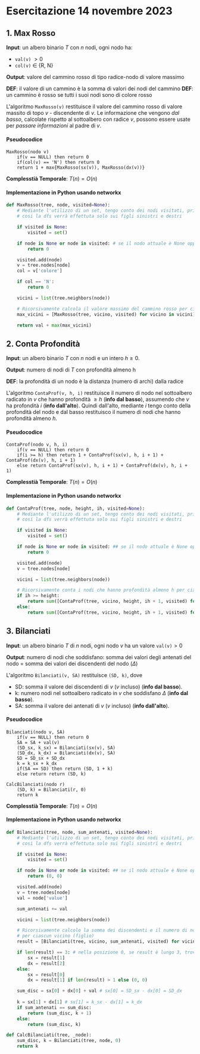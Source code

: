 # Esercitazione 14 novembre 2023

## 1. Max Rosso

**Input**: un albero binario $T$ con $n$ nodi, ogni nodo ha:
- `val(v)` $>0$
- `col(v)` $\in$ {R, N}

**Output**: valore del cammino rosso di tipo radice-nodo di valore massimo

**DEF**: il valore di un cammino è la somma di valori dei nodi del cammino
**DEF**: un cammino è rosso se tutti i suoi nodi sono di colore rosso

L'algoritmo `MaxRosso(v)` restituisce il valore del cammino rosso di valore massito di topo $v$ - discendente di $v$. Le informazione che vengono *dal basso*, calcolate rispetto al 
sottoalbero con radice $v$, possono essere usate per *passare informazioni* al padre di $v$.

#### Pseudocodice
```
MaxRosso(nodo v)
    if(v == NULL) then return 0
    if(col(v) == 'N') then return 0
    return 1 + max{MaxRosso(sx(v)), MaxRosso(dx(v))}
```
**Complesstià Temporale**: $T(n) = O(n)$

#### Implementazione in Python usando networkx
```python
def MaxRosso(tree, node, visited=None):
    # Mediante l'utilizzo di un set, tengo conto dei nodi visitati, principalmente dei padri,
    # cosi la dfs verrà effettuta solo sui figli sinistri e destri

    if visited is None:
        visited = set()

    if node is None or node in visited: # se il nodo attuale è None oppure è gia stato visitato ritorna 0
        return 0

    visited.add(node)
    v = tree.nodes[node]
    col = v['colore']

    if col == 'N':
        return 0

    vicini = list(tree.neighbors(node))

    # Ricorsivamente calcola il valore massimo del cammino rosso per ciascun vicino (figlio)
    max_vicini = [MaxRosso(tree, vicino, visited) for vicino in vicini]

    return val + max(max_vicini)
```

## 2. Conta Profondità

**Input**: un albero binario $T$ con $n$ nodi e un intero $h \ge 0$.

**Output**: numero di nodi di $T$ con profondità almeno h

**DEF**: la profondità di un nodo è la distanza (numero di archi) dalla radice

L'algoritmo `ContaProf(v, h, i)` restituisce il numero di nodo nel sottoalbero radicato in $v$ che hanno profondità $\ge h$ (**info dal basso**), assumendo che $v$ ha profondità $i$ 
(**info dall'alto**). Quindi dall'alto, mediante $i$ tengo conto della profondità del nodo e dal basso restituisco il numero di nodi che hanno profondità almeno $h$.

#### Pseudocodice
```
ContaProf(nodo v, h, i)
    if(v == NULL) then return 0
    if(i >= h) then return 1 + ContaProf(sx(v), h, i + 1) + ContaProf(dx(v), h, i + 1)
    else return ContaProf(sx(v), h, i + 1) + ContaProf(dx(v), h, i + 1)
```
**Complesstià Temporale**: $T(n) = O(n)$

#### Implementazione in Python usando networkx
```python
def ContaProf(tree, node, height, ih, visited=None):
    # Mediante l'utilizzo di un set, tengo conto dei nodi visitati, principalmente dei padri,
    # cosi la dfs verrà effettuta solo sui figli sinistri e destri

    if visited is None:
        visited = set()

    if node is None or node in visited: ## se il nodo attuale è None oppure è gia stato visitato
        return 0

    visited.add(node)
    v = tree.nodes[node]

    vicini = list(tree.neighbors(node))

    # Ricorsivamente conta i nodi che hanno profondità almeno h per ciascun vicino (figlio)
    if ih >= height:
        return sum([ContaProf(tree, vicino, height, ih + 1, visited) for vicino in vicini]) + 1
    else:
        return sum([ContaProf(tree, vicino, height, ih + 1, visited) for vicino in vicini])
```

## 3. Bilanciati 

**Input**: un albero binario $T$ di $n$ nodi, ogni nodo $v$ ha un valore `val(v)`$>0$

**Output**: numero di nodi che soddisfano: somma dei valori degli antenati del nodo = somma dei valori dei discendenti del nodo ($\Delta$)

L'algoritmo `Bilanciati(v, SA)` restituisce `(SD, k)`, dove 
- SD: somma il valore dei discendenti di $v$ ($v$ incluso) (**info dal basso**).
- k: numero nodi nel sottoalbero radicato in $v$ che soddisfano $\Delta$ (**info dal basso**). 
- SA: somma il valore dei antenati di $v$ ($v$ incluso) (**info dall'alto**).

#### Pseudocodice
```
Bilanciati(nodo v, SA)
    if(v == NULL) then return 0
    SA = SA + val(v)
    (SD_sx, k_sx) = Bilanciati(sx(v), SA)
    (SD_dx, k_dx) = Bilanciati(dx(v), SA)
    SD = SD_sx + SD_dx
    k = k_sx + k_dx
    if(SA == SD) then return (SD, 1 + k)
    else return return (SD, k)

CalcBilanciati(nodo r)
    (SD, k) = Bilanciati(r, 0)
    return k
```
**Complesstià Temporale**: $T(n) = O(n)$

#### Implementazione in Python usando networkx
```python
def Bilanciati(tree, node, sum_antenati, visited=None):
    # Mediante l'utilizzo di un set, tengo conto dei nodi visitati, principalmente dei padri,
    # cosi la dfs verrà effettuta solo sui figli sinistri e destri

    if visited is None:
        visited = set()

    if node is None or node in visited: ## se il nodo attuale è None oppure è gia stato visitato
        return (0, 0)

    visited.add(node)
    v = tree.nodes[node]
    val = node['value']

    sum_antenati += val

    vicini = list(tree.neighbors(node))

    # Ricorsivamente calcolo la somma dei discendenti e il numero di nodi che soddisfano delta, 
    # per ciascun vicino (figlio)
    result = [Bilanciati(tree, vicino, sum_antenati, visited) for vicino in vicini]

    if len(result) == 3: # nella posizione 0, se result è lungo 3, trovo (0, 0), restiuito dal caso base
        sx = result[1]
        dx = result[2]
    else:
        sx = result[0]
        dx = result[1] if len(result) > 1 else (0, 0)

    sum_disc = sx[0] + dx[0] + val # sx[0] = SD_sx - dx[0] = SD_dx
    
    k = sx[1] + dx[1] # sx[1] = k_sx - dx[1] = k_dx
    if sum_antenati == sum_disc:
        return (sum_disc, k + 1)
    else:
        return (sum_disc, k)

def CalcBilanciati(tree, _node):
    sum_disc, k = Bilanciati(tree, node, 0)
    return k
```

